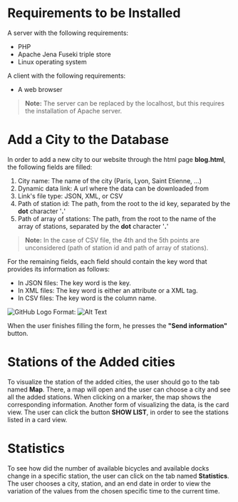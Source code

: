 # Requirements to be Installed
A server with the following requirements:
* PHP
* Apache Jena Fuseki triple store
* Linux operating system

A client with the following requirements:
* A web browser

> **Note:** The server can be replaced by the localhost, but this requires the installation of Apache server.

# Add a City to the Database
In order to add a new city to our website through the html page **blog.html**, the following fields are filled:
1. City name: The name of the city (Paris, Lyon, Saint Etienne, ...)
2. Dynamic data link: A url where the data can be downloaded from
3. Link's file type: JSON, XML, or CSV
4. Path of station id: The path, from the root to the id key, separated by the **dot** character '**.**' 
5. Path of array of stations: The path, from the root to the name of the array of stations, separated by the **dot** character '**.**' 
> **Note:** In the case of CSV file, the 4th and the 5th points are unconsidered (path of station id and path of array of stations).

For the remaining fields, each field should contain the key word that provides its information as follows:
* In JSON files: The key word is the key.
* In XML files: The key word is either an attribute or a XML tag.
* In CSV files: The key word is the column name.

![GitHub Logo](/images/get_started.png)
Format: ![Alt Text](url)

When the user finishes filling the form, he presses the **"Send information"** button.

# Stations of the Added cities

To visualize the station of the added cities, the user should go to the tab named **Map**. There, a map will open and the user can choose a city and see all the added stations. When clicking on a marker, the map shows the corresponding information.
Another form of visualizing the data, is the card view. The user can click the button **SHOW LIST**, in order to see the stations listed in a card view.

# Statistics
To see how did the number of available bicycles and available docks change in a specific station, the user can click on the tab named **Statistics**. 
The user chooses a city, station, and an end date in order to view the variation of the values from the chosen specific time to the current time. 
